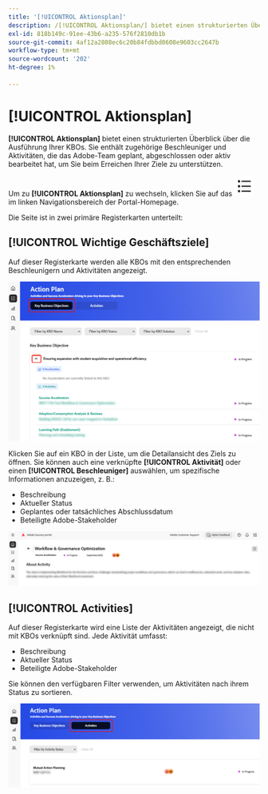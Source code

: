 ```yaml
---
title: '[!UICONTROL Aktionsplan]'
description: /[!UICONTROL Aktionsplan/] bietet einen strukturierten Überblick über die Ausführung Ihrer KBOs. Sie enthält zugehörige Beschleuniger und Aktivitäten, die das Adobe-Team geplant, abgeschlossen oder aktiv bearbeitet hat, um Sie beim Erreichen Ihrer Ziele zu unterstützen.
exl-id: 818b149c-91ee-43b6-a235-576f2810db1b
source-git-commit: 4af12a2808ec6c20b84fdbbd0608e9603cc2647b
workflow-type: tm+mt
source-wordcount: '202'
ht-degree: 1%

---
```


# [!UICONTROL Aktionsplan]

**[!UICONTROL Aktionsplan]** bietet einen strukturierten Überblick über die Ausführung Ihrer KBOs. Sie enthält zugehörige Beschleuniger und Aktivitäten, die das Adobe-Team geplant, abgeschlossen oder aktiv bearbeitet hat, um Sie beim Erreichen Ihrer Ziele zu unterstützen.

Um zu **[!UICONTROL Aktionsplan]** zu wechseln, klicken Sie auf das ![Aktionsplan-Symbol](/help/adobe-success-portal/assets/action-plan-icon.png) im linken Navigationsbereich der Portal-Homepage.

Die Seite ist in zwei primäre Registerkarten unterteilt:

## [!UICONTROL Wichtige Geschäftsziele]

Auf dieser Registerkarte werden alle KBOs mit den entsprechenden Beschleunigern und Aktivitäten angezeigt.

![action-plan-kbo-tab](/help/adobe-success-portal/assets/action-plan-kbo-tab.png)

Klicken Sie auf ein KBO in der Liste, um die Detailansicht des Ziels zu öffnen. Sie können auch eine verknüpfte **[!UICONTROL Aktivität]** oder einen **[!UICONTROL Beschleuniger]** auswählen, um spezifische Informationen anzuzeigen, z. B.:

* Beschreibung
* Aktueller Status
* Geplantes oder tatsächliches Abschlussdatum
* Beteiligte Adobe-Stakeholder

![action-plan-kbo-tab-about-activity](/help/adobe-success-portal/assets/action-plan-kbo-tab-about-activity.png)

## [!UICONTROL Activities]

Auf dieser Registerkarte wird eine Liste der Aktivitäten angezeigt, die nicht mit KBOs verknüpft sind. Jede Aktivität umfasst:

* Beschreibung
* Aktueller Status
* Beteiligte Adobe-Stakeholder

Sie können den verfügbaren Filter verwenden, um Aktivitäten nach ihrem Status zu sortieren.

![action-plan-activity-tab](/help/adobe-success-portal/assets/action-plan-activity-tab.png)
